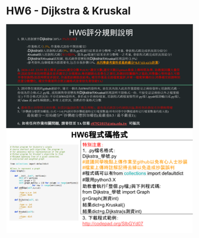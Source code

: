 # HW6  - Dijkstra  &  Kruskal
![image](https://raw.githubusercontent.com/chenjanice/Data-Structure_2019/master/images/HW6.png)
![image](https://raw.githubusercontent.com/chenjanice/Data-Structure_2019/master/images/HW6-1.png)
